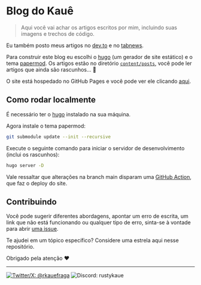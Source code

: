 # Blog do Kauê

> Aqui você vai achar os artigos escritos por mim, incluindo suas imagens e trechos de código.

Eu também posto meus artigos no [dev.to](https://dev.to/kauefraga) e no [tabnews](http://tabnews.com.br/kauefraga).

Para construir este blog eu escolhi o [hugo](https://gohugo.io/) (um gerador de site estático) e o tema [papermod](https://github.com/adityatelange/hugo-PaperMod). Os artigos estão no diretório [`content/posts`](content/posts/), você pode ler artigos que ainda são rascunhos... 👀

O site está hospedado no GitHub Pages e você pode ver ele clicando [aqui](https://kauefraga.github.io/blog/).

## Como rodar localmente

É necessário ter o [hugo](https://gohugo.io/installation/) instalado na sua máquina.

Agora instale o tema papermod:

```bash
git submodule update --init --recursive
```

Execute o seguinte comando para iniciar o servidor de desenvolvimento (inclui os rascunhos):

```bash
hugo server -D
```

Vale ressaltar que alterações na branch main disparam uma [GitHub Action](.github/workflows/hugo.yml), que faz o deploy do site. 

## Contribuindo

Você pode sugerir diferentes abordagens, apontar um erro de escrita, um link que não está funcionando ou qualquer tipo de erro, sinta-se à vontade para abrir [uma issue](https://github.com/kauefraga/blog/issues/new/choose).

Te ajudei em um tópico específico? Considere uma estrela aqui nesse repositório.

Obrigado pela atenção ❤

---

[![Twitter/X: @rkauefraga](https://img.shields.io/badge/twitter%2Fx-%40rkauefraga-blue)](https://x.com/rkauefraga)
![Discord: rustykaue](https://img.shields.io/badge/discord-rustykaue-5865F2)
